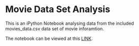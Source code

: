 Movie Data Set Analysis
========================

This is an iPython Notebook analysing data from the included movies_data.csv data set of movie inforamtion.

The notebook can be viewed at this [LINK](http://nbviewer.ipython.org/github/daverb/Movie-Analysis/blob/master/Movies%20Analysis.ipynb).
